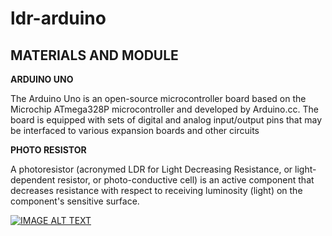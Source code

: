 # ldr-arduino

## MATERIALS AND MODULE 

**ARDUINO UNO** 

The Arduino Uno is an open-source microcontroller board based on the Microchip ATmega328P microcontroller and developed by Arduino.cc. The board is equipped with sets of digital and analog input/output pins that may be interfaced to various expansion boards and other circuits

**PHOTO RESISTOR**

A photoresistor (acronymed LDR for Light Decreasing Resistance, or light-dependent resistor, or photo-conductive cell) is an active component that decreases resistance with respect to receiving luminosity (light) on the component's sensitive surface.




[![IMAGE ALT TEXT](https://github.com/raizengxd/ldr-arduino/blob/master/Capture.PNG)](https://github.com/raizengxd/ldr-arduino/blob/master/20200408_184641.mp4)



